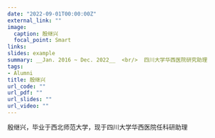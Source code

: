 ```yaml
---
date: "2022-09-01T00:00:00Z"
external_link: ""
image:
  caption: 殷继兴
  focal_point: Smart
links:
slides: example
summary: __Jan. 2016 ~ Dec. 2022__  <br/>  四川大学华西医院研究助理
tags:
- Alumni
title: 殷继兴
url_code: ""
url_pdf: ""
url_slides: ""
url_video: ""
---
```

殷继兴，毕业于西北师范大学，现于四川大学华西医院任科研助理
